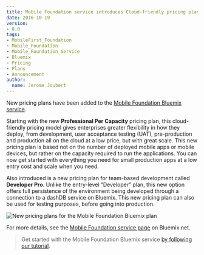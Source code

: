 ```yaml
---
title: Mobile Foundation service introduces Cloud-friendly pricing plans
date: 2016-10-19
version:
- 8.0
tags:
- MobileFirst_Foundation
- Mobile_Foundation
- Mobile_Foundation_Service
- Bluemix
- Pricing
- Plans
- Announcement
author:
  name: Jerome Joubert
---
```

New pricing plans have been added to the [Mobile Foundation Bluemix service](https://console.bluemix.net/catalog/services/mobile-foundation).

Starting with the new **Professional Per Capacity** pricing plan, this cloud-friendly pricing model gives enterprises greater flexibility in how they deploy, from development, user acceptance testing (UAT), pre-production and production all on the cloud at a low price, but with great scale. This new pricing plan is based not on the number of deployed mobile apps or mobile devices, but rather on the capacity required to run the applications. You can now get started with everything you need for small production apps at a low entry cost and scale when you need.

Also introduced is a new pricing plan for team-based development called **Developer Pro**. Unlike the entry-level “Developer” plan, this new option offers full persistence of the environment being developed through a connection to a dashDB service on Bluemix. This new pricing plan can also be used for testing purposes, before going into production.

![New pricing plans for the Mobile Foundation Bluemix plan]({{site.baseurl}}/assets/blog/2016-10-19-mobile-foundation-service-new-pricing-plans/Mobile-Foundation-Plans.png)

For more details, see the [Mobile Foundation service page](https://console.bluemix.net/catalog/services/mobile-foundation) on Bluemix.net.

> Get started with the Mobile Foundation Bluemix service [by following our tutorial](https://mobilefirstplatform.ibmcloud.com/tutorials/en/foundation/8.0/ibmcloud/using-mobile-foundation/).
